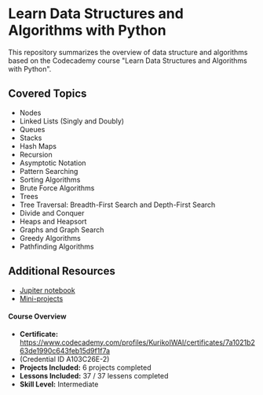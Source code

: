 # Learn Data Structures and Algorithms with Python

This repository summarizes the overview of data structure and algorithms based on the Codecademy course "Learn Data Structures and Algorithms with Python".

## Covered Topics

* Nodes
* Linked Lists (Singly and Doubly)
* Queues
* Stacks
* Hash Maps
* Recursion
* Asymptotic Notation
* Pattern Searching
* Sorting Algorithms
* Brute Force Algorithms
* Trees
* Tree Traversal: Breadth-First Search and Depth-First Search
* Divide and Conquer
* Heaps and Heapsort
* Graphs and Graph Search
* Greedy Algorithms
* Pathfinding Algorithms


## Additional Resources

* [Jupiter notebook](https://github.com/krik8235/data_structure/tree/main/jupyter_notebook)
* [Mini-projects](https://github.com/krik8235/data_structure/tree/main/quick_projects)



#### Course Overview

* **Certificate:** https://www.codecademy.com/profiles/KurikoIWAI/certificates/7a1021b263de1990c643feb15d9f1f7a
* (Credential ID A103C26E-2)
* **Projects Included:** 6 projects completed
* **Lessons Included:** 37 / 37 lessens completed
* **Skill Level:** Intermediate

